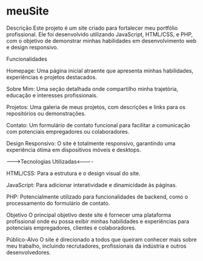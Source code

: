 # meuSite

Descrição
Este projeto é um site criado para fortalecer meu portfólio profissional. Ele foi desenvolvido utilizando JavaScript, HTML/CSS, e PHP, com o objetivo de demonstrar minhas habilidades em desenvolvimento web e design responsivo.

Funcionalidades

Homepage:
Uma página inicial atraente que apresenta minhas habilidades, experiências e projetos destacados.

Sobre Mim: 
Uma seção detalhada onde compartilho minha trajetória, educação e interesses profissionais.

Projetos:
Uma galeria de meus projetos, com descrições e links para os repositórios ou demonstrações.

Contato:
Um formulário de contato funcional para facilitar a comunicação com potenciais empregadores ou colaboradores.

Design Responsivo: 
O site é totalmente responsivo, garantindo uma experiência ótima em dispositivos móveis e desktops.

--->Tecnologias Utilizadas<----

HTML/CSS:
Para a estrutura e o design visual do site.

JavaScript: 
Para adicionar interatividade e dinamicidade às páginas.

PHP:
Potencialmente utilizado para funcionalidades de backend, como o processamento do formulário de contato.


Objetivo
O principal objetivo deste site é fornecer uma plataforma profissional onde eu possa exibir minhas habilidades e experiências para potenciais empregadores, clientes e colaboradores.

Público-Alvo
O site é direcionado a todos que queiram conhecer mais sobre meu trabalho, incluindo recrutadores, profissionais da indústria e outros desenvolvedores.
